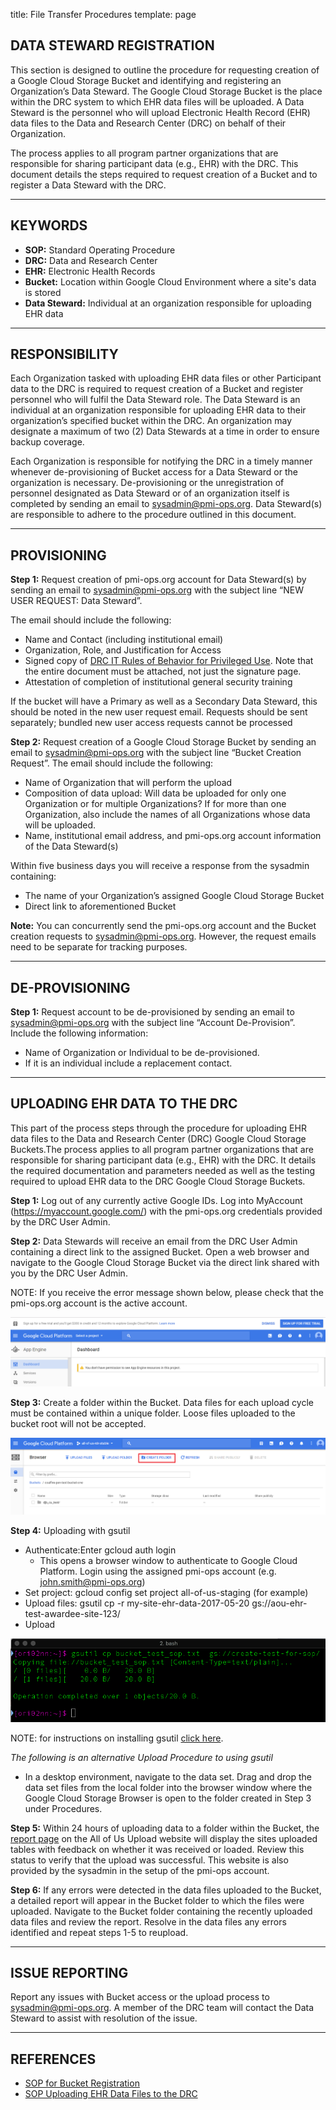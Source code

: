 title: File Transfer Procedures
template: page

## DATA STEWARD REGISTRATION
This section is designed to outline the procedure for requesting creation of a Google Cloud Storage Bucket and identifying and registering an Organization’s Data Steward. The Google Cloud Storage Bucket is the place within the DRC system to which EHR data files will be uploaded. A Data Steward is the personnel who will upload Electronic Health Record (EHR) data files to the Data and Research Center (DRC) on behalf of their Organization. 

The process applies to all program partner organizations that are responsible for sharing participant data (e.g., EHR) with the DRC. This document details the steps required to request creation of a Bucket and to register a Data Steward with the DRC.

---
## KEYWORDS
   * __SOP:__ Standard Operating Procedure
   * __DRC:__ Data and Research Center
   * __EHR:__ Electronic Health Records
   * __Bucket:__ Location within Google Cloud Environment where a site's data is stored
   * __Data Steward:__ Individual at an organization responsible for uploading EHR data
---
## RESPONSIBILITY
Each Organization tasked with uploading EHR data files or other Participant data to the DRC is required to request creation of a Bucket and register personnel who will fulfil the Data Steward role. The Data Steward is an individual at an organization responsible for uploading EHR data to their organization’s specified bucket within the DRC. An organization may designate a maximum of two (2) Data Stewards at a time in order to ensure backup coverage.

Each Organization is responsible for notifying the DRC in a timely manner whenever de-provisioning of Bucket access for a Data Steward or the organization is necessary. De-provisioning or the unregistration of personnel designated as Data Steward or of an organization itself is completed by sending an email to sysadmin@pmi-ops.org. Data Steward(s) are responsible to adhere to the procedure outlined in this document.

---
## PROVISIONING

__Step 1:__ Request creation of pmi-ops.org account for Data Steward(s) by sending an email to sysadmin@pmi-ops.org with the subject   line “NEW USER REQUEST: Data Steward”. 

   The email should include the following:
   * Name and Contact (including institutional email)
   * Organization, Role, and Justification for Access
   * Signed copy of [DRC IT Rules of Behavior for Privileged Use](https://docs.google.com/document/d/1E6bRJ4l7AclEkaFS4Tg2zt9u3WyFMOpu4-omMjhlTRM). Note that the entire document must be attached, not just the signature page.
   * Attestation of completion of institutional general security training

If the bucket will have a Primary as well as a Secondary Data Steward, this should be noted in the new user request email. Requests should be sent separately; bundled new user access requests cannot be processed

__Step 2:__ Request creation of a Google Cloud Storage Bucket by sending an email to sysadmin@pmi-ops.org with the subject line “Bucket Creation Request”. The email should include the following:

   * Name of Organization that will perform the upload
   * Composition of data upload: Will data be uploaded for only one Organization or for multiple Organizations? If for more than one Organization, also include the names of all Organizations whose data will be uploaded.
   * Name, institutional email address, and pmi-ops.org account information of the Data Steward(s)

Within five business days you will receive a response from the sysadmin containing:


   * The name of your Organization’s assigned Google Cloud Storage Bucket
   * Direct link to aforementioned Bucket

__Note:__ You can concurrently send the pmi-ops.org account and the Bucket creation requests to sysadmin@pmi-ops.org. However, the request emails need to be separate for tracking purposes.

---

## DE-PROVISIONING
__Step 1:__  Request account to be de-provisioned by sending an email to sysadmin@pmi-ops.org with the subject line “Account De-Provision”.  Include the following information:
  * Name of Organization or Individual to be de-provisioned.
  * If it is an individual include a replacement contact.

---

## UPLOADING EHR DATA TO THE DRC
This part of the process steps through the procedure for uploading EHR data files to the Data and Research Center (DRC) Google Cloud Storage Buckets.The process applies to all program partner organizations that are responsible for sharing participant data (e.g., EHR) with the DRC.  It details the required documentation and parameters needed as well as the testing required to upload EHR data to the DRC Google Cloud Storage Buckets.

__Step 1:__ Log out of any currently active Google IDs. Log into MyAccount (https://myaccount.google.com/)  with the pmi-ops.org credentials provided by the DRC User Admin.

__Step 2:__ Data Stewards will receive an email from the DRC User Admin containing a direct link to the assigned Bucket. Open a web browser and navigate to the Google Cloud Storage Bucket via the direct link shared with you by the DRC User Admin. 

NOTE: If you receive the error message shown below, please check that the pmi-ops.org account is the active account. 

![alt text](images/gae-permission-error.png "Error: You don't have permission to see App Engine resources in this project")

__Step 3:__ Create a folder within the Bucket. Data files for each upload cycle must be contained within a unique folder. Loose files uploaded to the bucket root will not be accepted. 

![alt text](images/gcs-create-folder.png "Create folder in Google Cloud Storage")

__Step 4:__ Uploading with gsutil
- Authenticate:Enter gcloud auth login
  - This opens a browser window to authenticate to Google Cloud Platform. Login using the assigned pmi-ops account (e.g. john.smith@pmi-ops.org)
 - Set project: gcloud config set project all-of-us-staging (for example)
 - Upload files: gsutil cp -r my-site-ehr-data-2017-05-20 gs://aou-ehr-test-awardee-site-123/
 - Upload

![alt text](images/gsutil-cp-screenshot.png "Screenshot of gsutil command line tool")

NOTE: for instructions on installing gsutil [click here](https://cloud.google.com/storage/docs/gsutil_install#sdk-install).

_The following is an alternative Upload Procedure to using gsutil_
 - In a desktop environment, navigate to the data set. Drag and drop the data set files from the local folder into the browser window where the Google Cloud Storage Browser is open to the folder created in Step 3 under Procedures.

__Step 5:__ Within 24 hours of uploading data to a folder within the Bucket, the [report page](https://storage.googleapis.com/test-aou-curation-spec-site-bucket/report.html) on the All of Us Upload website will display the sites uploaded tables with feedback on whether it was received or loaded. Review this status to verify that the upload was successful.  This website is also provided by the sysadmin in the setup of the pmi-ops account.

__Step 6:__ If any errors were detected in the data files uploaded to the Bucket, a detailed report will appear in the Bucket folder to which the files were uploaded. Navigate to the Bucket folder containing the recently uploaded data files and review the report. Resolve in the data files any errors identified and repeat steps 1-5 to reupload.

---

## ISSUE REPORTING
Report any issues with Bucket access or the upload process to sysadmin@pmi-ops.org. A member of the DRC team will contact the Data Steward to assist with resolution of the issue.

---

## REFERENCES
 - [SOP for Bucket Registration](https://docs.google.com/document/d/1W7IZwB19ezXFL8rSODqfCaI3T8YpKfL9XTkkBhJq4H4/edit?usp=sharing)
 - [SOP Uploading EHR Data Files to the DRC](https://docs.google.com/document/d/1wWMtPYag3nQALMRR9CYq_9Etcgk3_FaAkFvecaU5iVg/edit?usp=sharing)

